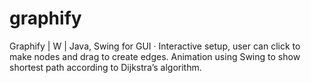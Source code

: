 # graphify
Graphify | W | Java, Swing for GUI · Interactive setup, user can click to make nodes and drag to create edges. Animation using Swing to show shortest path according to Dijkstra’s algorithm.
